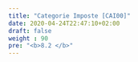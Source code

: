 ```yaml
---
title: "Categorie Imposte [CAI00]"
date: 2020-04-24T22:47:10+02:00
draft: false
weight : 90
pre: "<b>8.2 </b>"
---
```



